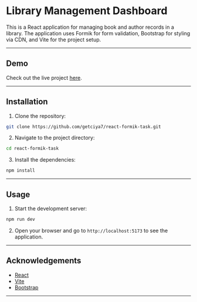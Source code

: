 # Library Management Dashboard

This is a React application for managing book and author records in a library. The application uses Formik for form validation, Bootstrap for styling via CDN, and Vite for the project setup.

---

## Demo

Check out the live project [here](https://getciya7-react-formik-task.netlify.app/).

---

## Installation

1. Clone the repository:

```bash
git clone https://github.com/getciya7/react-formik-task.git
```

2. Navigate to the project directory:

```bash
cd react-formik-task
```

3. Install the dependencies:

```bash
npm install
```

---

## Usage

1. Start the development server:

```bash
npm run dev
```

2. Open your browser and go to `http://localhost:5173` to see the application.

---

## Acknowledgements

- [React](https://reactjs.org/)
- [Vite](https://vitejs.dev)
- [Bootstrap](https://getbootstrap.com/)

---
